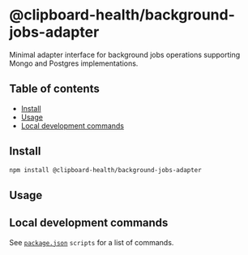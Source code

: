 # @clipboard-health/background-jobs-adapter <!-- omit from toc -->

Minimal adapter interface for background jobs operations supporting Mongo and Postgres implementations.

## Table of contents <!-- omit from toc -->

- [Install](#install)
- [Usage](#usage)
- [Local development commands](#local-development-commands)

## Install

```bash
npm install @clipboard-health/background-jobs-adapter
```

## Usage

## Local development commands

See [`package.json`](./package.json) `scripts` for a list of commands.
